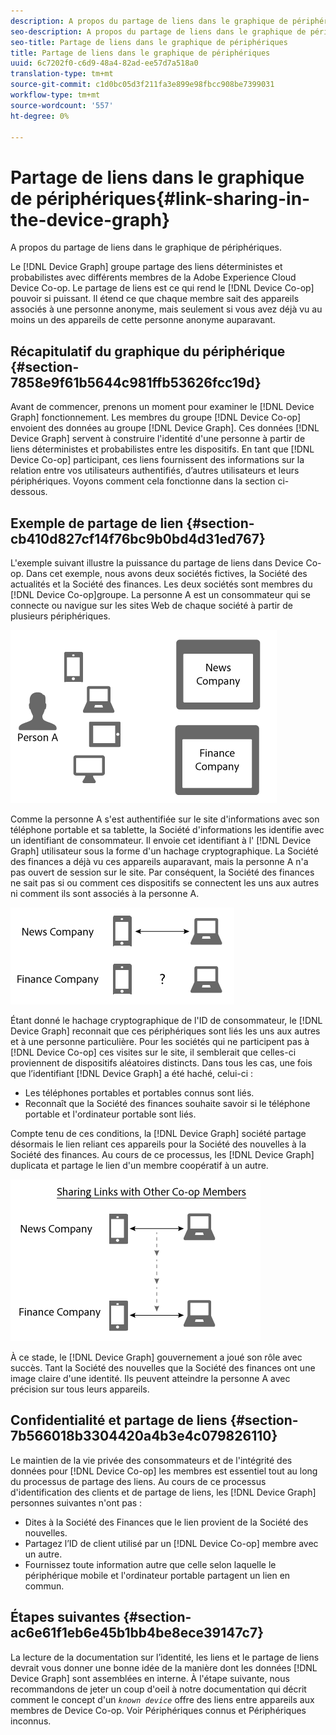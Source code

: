 ```yaml
---
description: A propos du partage de liens dans le graphique de périphériques.
seo-description: A propos du partage de liens dans le graphique de périphériques.
seo-title: Partage de liens dans le graphique de périphériques
title: Partage de liens dans le graphique de périphériques
uuid: 6c7202f0-c6d9-48a4-82ad-ee57d7a518a0
translation-type: tm+mt
source-git-commit: c1d0bc05d3f211fa3e899e98fbcc908be7399031
workflow-type: tm+mt
source-wordcount: '557'
ht-degree: 0%

---
```



# Partage de liens dans le graphique de périphériques{#link-sharing-in-the-device-graph}

A propos du partage de liens dans le graphique de périphériques.

Le [!DNL Device Graph] groupe partage des liens déterministes et probabilistes avec différents membres de la Adobe Experience Cloud Device Co-op. Le partage de liens est ce qui rend le [!DNL Device Co-op] pouvoir si puissant. Il étend ce que chaque membre sait des appareils associés à une personne anonyme, mais seulement si vous avez déjà vu au moins un des appareils de cette personne anonyme auparavant.

## Récapitulatif du graphique du périphérique {#section-7858e9f61b5644c981ffb53626fcc19d}

Avant de commencer, prenons un moment pour examiner le [!DNL Device Graph] fonctionnement. Les membres du groupe [!DNL Device Co-op] envoient des données au groupe [!DNL Device Graph]. Ces données [!DNL Device Graph] servent à construire l&#39;identité d&#39;une personne à partir de liens [](../processes/links.md#concept-58bb7ab25f904f5f98d645e35205c931) déterministes et probabilistes entre les dispositifs. En tant que [!DNL Device Co-op] participant, ces liens fournissent des informations sur la relation entre vos utilisateurs authentifiés, d’autres utilisateurs et leurs périphériques. Voyons comment cela fonctionne dans la section ci-dessous.

## Exemple de partage de lien {#section-cb410d827cf14f76bc9b0bd4d31ed767}

L&#39;exemple suivant illustre la puissance du partage de liens dans Device Co-op. Dans cet exemple, nous avons deux sociétés fictives, la Société des actualités et la Société des finances. Les deux sociétés sont membres du [!DNL Device Co-op]groupe. La personne A est un consommateur qui se connecte ou navigue sur les sites Web de chaque société à partir de plusieurs périphériques.

![](assets/share1.png)

Comme la personne A s&#39;est authentifiée sur le site d&#39;informations avec son téléphone portable et sa tablette, la Société d&#39;informations les identifie avec un identifiant de consommateur. Il envoie cet identifiant à l&#39; [!DNL Device Graph] utilisateur sous la forme d&#39;un hachage cryptographique. La Société des finances a déjà vu ces appareils auparavant, mais la personne A n&#39;a pas ouvert de session sur le site. Par conséquent, la Société des finances ne sait pas si ou comment ces dispositifs se connectent les uns aux autres ni comment ils sont associés à la personne A.

![](assets/share2.png)

Étant donné le hachage cryptographique de l&#39;ID de consommateur, le [!DNL Device Graph] reconnait que ces périphériques sont liés les uns aux autres et à une personne particulière. Pour les sociétés qui ne participent pas à [!DNL Device Co-op] ces visites sur le site, il semblerait que celles-ci proviennent de dispositifs aléatoires distincts. Dans tous les cas, une fois que l’identifiant [!DNL Device Graph] a été haché, celui-ci :

* Les téléphones portables et portables connus sont liés.
* Reconnaît que la Société des finances souhaite savoir si le téléphone portable et l&#39;ordinateur portable sont liés.

Compte tenu de ces conditions, la [!DNL Device Graph] société partage désormais le lien reliant ces appareils pour la Société des nouvelles à la Société des finances. Au cours de ce processus, les [!DNL Device Graph] duplicata et partage le lien d&#39;un membre coopératif à un autre.

![](assets/share3.png)

À ce stade, le [!DNL Device Graph] gouvernement a joué son rôle avec succès. Tant la Société des nouvelles que la Société des finances ont une image claire d&#39;une identité. Ils peuvent atteindre la personne A avec précision sur tous leurs appareils.

## Confidentialité et partage de liens {#section-7b566018b3304420a4b3e4c079826110}

Le maintien de la vie privée des consommateurs et de l&#39;intégrité des données pour [!DNL Device Co-op] les membres est essentiel tout au long du processus de partage des liens. Au cours de ce processus d&#39;identification des clients et de partage de liens, les [!DNL Device Graph] personnes suivantes n&#39;ont pas :

* Dites à la Société des Finances que le lien provient de la Société des nouvelles.
* Partagez l’ID de client utilisé par un [!DNL Device Co-op] membre avec un autre.
* Fournissez toute information autre que celle selon laquelle le périphérique mobile et l&#39;ordinateur portable partagent un lien en commun.

## Étapes suivantes {#section-ac6e61f1eb6e45b1bb4be8ece39147c7}

La lecture de la documentation sur l’identité, les liens et le partage de liens devrait vous donner une bonne idée de la manière dont les données [!DNL Device Graph] sont assemblées en interne. À l&#39;étape suivante, nous recommandons de jeter un coup d&#39;oeil à notre documentation qui décrit comment le concept d&#39;un *`known device`* offre des liens entre appareils aux membres de Device Co-op. Voir Périphériques [](../processes/known-device.md#concept-8e87c276819a48bfac5cef10b45216d1) connus et Périphériques [](../processes/unknown-device.md#concept-95090d341cdc4c22ba4319d79d8f6e40)inconnus.
